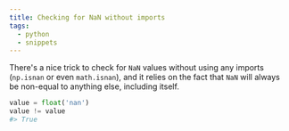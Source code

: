 ```yaml
---
title: Checking for NaN without imports
tags:
  - python
  - snippets
---
```

There's a nice trick to check for `NaN` values without using any imports (`np.isnan` or even `math.isnan`), and it relies on the fact that `NaN` will always be non-equal to anything else, including itself.

```python
value = float('nan')
value != value
#> True
```
